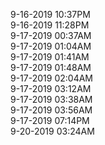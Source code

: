 9-16-2019 10:37PM<br/>
9-16-2019 11:28PM<br/>
9-17-2019 00:37AM<br/>
9-17-2019 01:04AM<br/>
9-17-2019 01:41AM<br/>
9-17-2019 01:48AM<br/>
9-17-2019 02:04AM<br/>
9-17-2019 03:12AM<br/>
9-17-2019 03:38AM<br/>
9-17-2019 03:56AM<br/>
9-17-2019 07:14PM<br/>
9-20-2019 03:24AM<br/>
